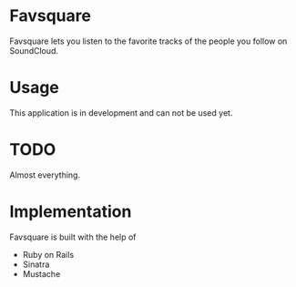# Favsquare

Favsquare lets you listen to the favorite tracks of the people you follow on SoundCloud.

# Usage

This application is in development and can not be used yet.

# TODO

Almost everything.

# Implementation

Favsquare is built with the help of

* Ruby on Rails
* Sinatra
* Mustache
